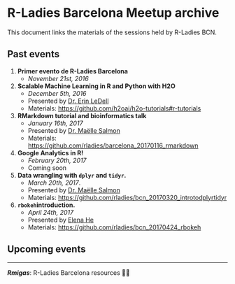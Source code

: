 # R-Ladies Barcelona Meetup archive

This document links the materials of the sessions held by R-Ladies BCN. 

## Past events
  1. **Primer evento de R-Ladies Barcelona**
       + *November 21st, 2016*
  2. **Scalable Machine Learning in R and Python with H2O**
       + *December 5th, 2016*
       + Presented by [Dr. Erin LeDell](http://www.stat.berkeley.edu/~ledell/)
       + Materials: https://github.com/h2oai/h2o-tutorials#r-tutorials
  3. **RMarkdown tutorial and bioinformatics talk**
      + *January 16th, 2017*
      + Presented by [Dr. Maëlle Salmon](http://www.masalmon.eu/)
      + Materials: https://github.com/rladies/barcelona_20170116_rmarkdown
  4. **Google Analytics in R!**
      + *February 20th, 2017*
      + Coming soon
  5. **Data wrangling with `dplyr` and `tidyr`.**
      + *March 20th, 2017*. 
      + Presented by [Dr. Maëlle Salmon](http://www.masalmon.eu/)
      + Materials: https://github.com/rladies/bcn_20170320_introtodplyrtidyr
  6. **`rbokeh`introduction.**
      + *April 24th, 2017*
      + Presented by [Elena He](http://twitter.com/mikanchu)
      + Materials: https://github.com/rladies/bcn_20170424_rbokeh

## Upcoming events

---

__*Rmigas*__: R-Ladies Barcelona resources :ant::ant:
